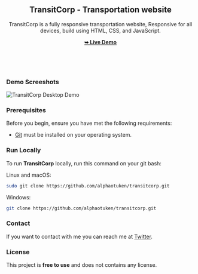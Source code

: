 <div align="center">
  
  <h2 align="center">TransitCorp - Transportation website</h2>

TransitCorp is a fully responsive transportation website,
Responsive for all devices, build using HTML, CSS, and JavaScript.

  <a href="https://alphaotuken.github.io/transitcorp/#"><strong>➥ Live Demo</strong></a>
 

  <br />
  <br />

</div>

<br />

### Demo Screeshots

![TransitCorp Desktop Demo](./readme-images/desktop.png "Desktop Demo")

### Prerequisites

Before you begin, ensure you have met the following requirements:

* [Git](https://git-scm.com/downloads "Download Git") must be installed on your operating system.

### Run Locally

To run **TransitCorp** locally, run this command on your git bash:

Linux and macOS:

```bash
sudo git clone https://github.com/alphaotuken/transitcorp.git
```

Windows:

```bash
git clone https://github.com/alphaotuken/transitcorp.git
```

### Contact

If you want to contact with me you can reach me at [Twitter](https://www.twitter.com/taloisik).

### License

This project is **free to use** and does not contains any license.
